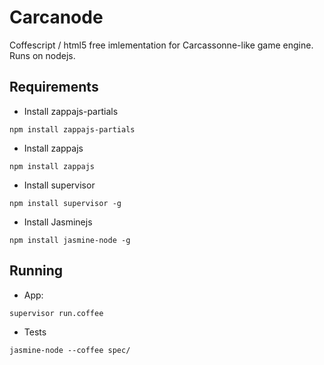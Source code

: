 Carcanode
===============

Coffescript / html5 free imlementation for Carcassonne-like game engine. Runs on nodejs.

## Requirements

- Install zappajs-partials

```code
npm install zappajs-partials
```
- Install zappajs

```code
npm install zappajs
```
- Install supervisor

```code
npm install supervisor -g
```

- Install Jasminejs

```code
npm install jasmine-node -g
```

## Running

- App:

```code
supervisor run.coffee
```
- Tests

```code
jasmine-node --coffee spec/
```
